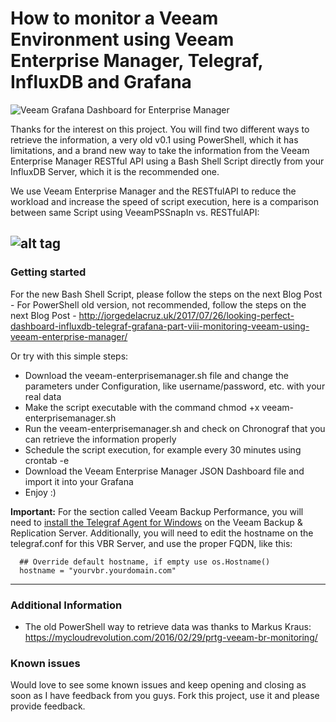 How to monitor a Veeam Environment using Veeam Enterprise Manager, Telegraf, InfluxDB and Grafana
===================
![Veeam Grafana Dashboard for Enterprise Manager](https://www.jorgedelacruz.es/wp-content/uploads/2020/01/veeam-grafana-em-001.png)

Thanks for the interest on this project. You will find two different ways to retrieve the information, a very old v0.1 using PowerShell, which it has limitations, and a brand new way to take the information from the Veeam Enterprise Manager RESTful API using a Bash Shell Script directly from your InfluxDB Server, which it is the recommended one.

We use Veeam Enterprise Manager and the RESTfulAPI to reduce the workload and increase the speed of script execution, here is a comparison between same Script using VeeamPSSnapIn vs. RESTfulAPI:

![alt tag](https://www.dropbox.com/s/7eqts8kuukhrmqd/2020-05-26_16-40-49.png?dl=1)
----------
### Getting started
For the new Bash Shell Script, please follow the steps on the next Blog Post - 
For PowerShell old version, not recommended, follow the steps on the next Blog Post - http://jorgedelacruz.uk/2017/07/26/looking-perfect-dashboard-influxdb-telegraf-grafana-part-viii-monitoring-veeam-using-veeam-enterprise-manager/

Or try with this simple steps:
* Download the veeam-enterprisemanager.sh file and change the parameters under Configuration, like username/password, etc. with your real data
* Make the script executable with the command chmod +x veeam-enterprisemanager.sh
* Run the veeam-enterprisemanager.sh and check on Chronograf that you can retrieve the information properly
* Schedule the script execution, for example every 30 minutes using crontab -e
* Download the Veeam Enterprise Manager JSON Dashboard file and import it into your Grafana
* Enjoy :)

**Important:** For the section called Veeam Backup Performance, you will need to [install the Telegraf Agent for Windows](https://github.com/influxdata/telegraf/blob/master/docs/WINDOWS_SERVICE.md) on the Veeam Backup & Replication Server. Additionally, you will need to edit the hostname on the telegraf.conf for this VBR Server, and use the proper FQDN, like this:

      ## Override default hostname, if empty use os.Hostname()
      hostname = "yourvbr.yourdomain.com"

----------

### Additional Information
* The old PowerShell way to retrieve data was thanks to Markus Kraus: https://mycloudrevolution.com/2016/02/29/prtg-veeam-br-monitoring/

### Known issues 
Would love to see some known issues and keep opening and closing as soon as I have feedback from you guys. Fork this project, use it and please provide feedback.
